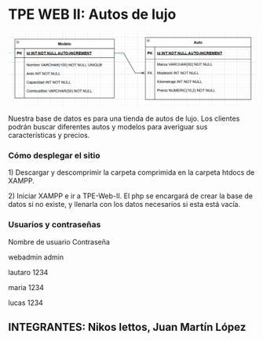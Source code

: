 <h1>TPE WEB II: Autos de lujo</h1>

![Diagrama](<Diagrama Autos.png>)

Nuestra base de datos es para una tienda de autos de lujo. Los clientes podrán buscar diferentes autos y modelos para averiguar sus características y precios.

<h3>Cómo desplegar el sitio</h3>
<p>1) Descargar y descomprimir la carpeta comprimida en la carpeta htdocs de XAMPP.</p>
<p>2) Iniciar XAMPP e ir a TPE-Web-II. El php se encargará de crear la base de datos si no existe, y llenarla con los datos necesarios si esta está vacía.</p>

<h3>Usuarios y contraseñas</h3>
<p>Nombre de usuario   Contraseña</p>
<p>webadmin            admin</p>
<p>lautaro             1234</p>
<p>maria               1234</p>
<p>lucas               1234</p>

<h2>INTEGRANTES: Nikos lettos, Juan Martín López</h2>

